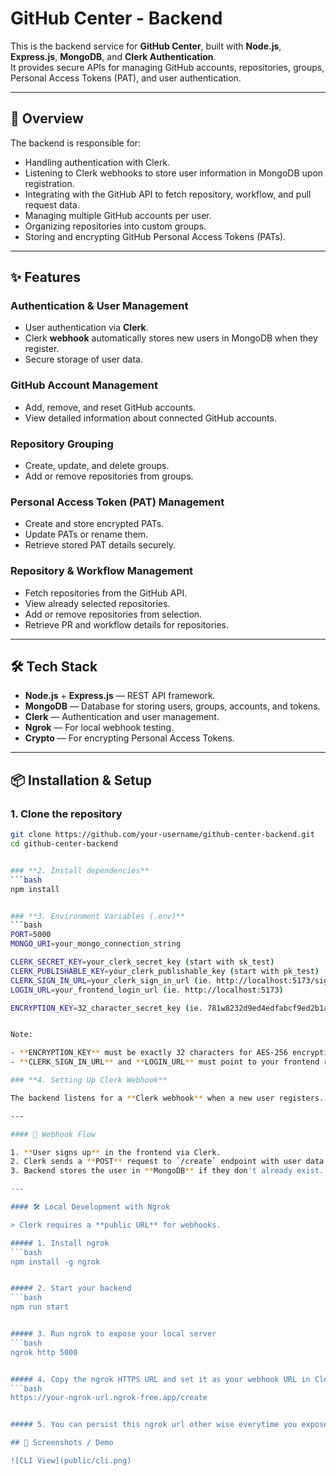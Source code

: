 # GitHub Center - Backend

This is the backend service for **GitHub Center**, built with **Node.js**, **Express.js**, **MongoDB**, and **Clerk Authentication**.  
It provides secure APIs for managing GitHub accounts, repositories, groups, Personal Access Tokens (PAT), and user authentication.

---

## 🚀 Overview

The backend is responsible for:

- Handling authentication with Clerk.
- Listening to Clerk webhooks to store user information in MongoDB upon registration.
- Integrating with the GitHub API to fetch repository, workflow, and pull request data.
- Managing multiple GitHub accounts per user.
- Organizing repositories into custom groups.
- Storing and encrypting GitHub Personal Access Tokens (PATs).

---

## ✨ Features

### **Authentication & User Management**

- User authentication via **Clerk**.
- Clerk **webhook** automatically stores new users in MongoDB when they register.
- Secure storage of user data.

### **GitHub Account Management**

- Add, remove, and reset GitHub accounts.
- View detailed information about connected GitHub accounts.

### **Repository Grouping**

- Create, update, and delete groups.
- Add or remove repositories from groups.

### **Personal Access Token (PAT) Management**

- Create and store encrypted PATs.
- Update PATs or rename them.
- Retrieve stored PAT details securely.

### **Repository & Workflow Management**

- Fetch repositories from the GitHub API.
- View already selected repositories.
- Add or remove repositories from selection.
- Retrieve PR and workflow details for repositories.

---

## 🛠 Tech Stack

- **Node.js** + **Express.js** — REST API framework.
- **MongoDB** — Database for storing users, groups, accounts, and tokens.
- **Clerk** — Authentication and user management.
- **Ngrok** — For local webhook testing.
- **Crypto** — For encrypting Personal Access Tokens.

---

## 📦 Installation & Setup

### **1. Clone the repository**
```bash
git clone https://github.com/your-username/github-center-backend.git
cd github-center-backend


### **2. Install dependencies**
```bash
npm install


### **3. Environment Variables (.env)**
```bash
PORT=5000
MONGO_URI=your_mongo_connection_string

CLERK_SECRET_KEY=your_clerk_secret_key (start with sk_test)
CLERK_PUBLISHABLE_KEY=your_clerk_publishable_key (start with pk_test)
CLERK_SIGN_IN_URL=your_clerk_sign_in_url (ie. http://localhost:5173/signin)
LOGIN_URL=your_frontend_login_url (ie. http://localhost:5173)

ENCRYPTION_KEY=32_character_secret_key (ie. 781w8232d9ed4edfabcf9ed2b1a0eecb0e3tt96d3857f6ef1c53b2cf7a3fc1o5)


Note:

- **ENCRYPTION_KEY** must be exactly 32 characters for AES-256 encryption.
- **CLERK_SIGN_IN_URL** and **LOGIN_URL** must point to your frontend routes.

### **4. Setting Up Clerk Webhook**

The backend listens for a **Clerk webhook** when a new user registers.

---

#### 📜 Webhook Flow

1. **User signs up** in the frontend via Clerk.
2. Clerk sends a **POST** request to `/create` endpoint with user data.
3. Backend stores the user in **MongoDB** if they don't already exist.

---

#### 🛠 Local Development with Ngrok

> Clerk requires a **public URL** for webhooks.

##### 1. Install ngrok
```bash
npm install -g ngrok


##### 2. Start your backend
```bash
npm run start


##### 3. Run ngrok to expose your local server
```bash
ngrok http 5000


##### 4. Copy the ngrok HTTPS URL and set it as your webhook URL in Clerk Dashboard.
```bash
https://your-ngrok-url.ngrok-free.app/create


##### 5. You can persist this ngrok url other wise everytime you expose your port with command 3, you will get different url.

## 📸 Screenshots / Demo

![CLI View](public/cli.png)
